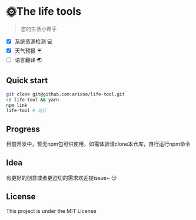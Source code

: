 # 🌞The life tools
> 您的生活小帮手

 - [x] 系统资源检测 💻
 - [x] 天气预报 ☔️
 - [ ] 语言翻译 🌏

## Quick start

```sh
git clone git@github.com:arixse/life-tool.git
cd life-tool && yarn
npm link
life-tool # 运行
```

## Progress
目前开发中，暂无npm包可供使用，如需体验请clone本仓库，自行运行npm命令

## Idea
有更好的创意或者更迫切的需求欢迎提issue~ 😏

## License
This project is under the MIT License